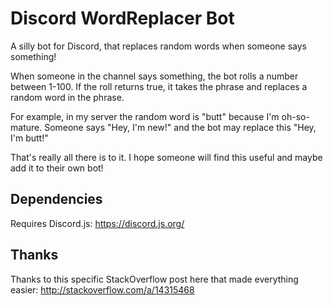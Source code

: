 # Discord WordReplacer Bot
A silly bot for Discord, that replaces random words when someone says something!

When someone in the channel says something, the bot rolls a number between 1-100.
If the roll returns true, it takes the phrase and replaces a random word in the phrase.

For example, in my server the random word is "butt" because I'm oh-so-mature.
Someone says "Hey, I'm new!" and the bot may replace this "Hey, I'm butt!"

That's really all there is to it. I hope someone will find this useful and maybe add it to their own bot!

## Dependencies

Requires Discord.js: https://discord.js.org/

## Thanks

Thanks to this specific StackOverflow post here that made everything easier: http://stackoverflow.com/a/14315468 

